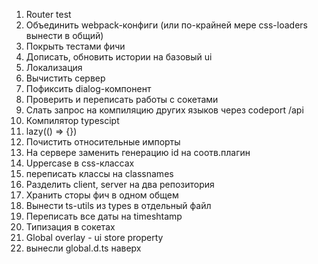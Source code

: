 1. Router test
2. Объединить webpack-конфиги (или по-крайней мере css-loaders вынести в общий)
3. Покрыть тестами фичи
4. Дописать, обновить истории на базовый ui
5. Локализация
6. Вычистить сервер
7. Пофиксить dialog-компонент
8. Проверить и переписать работы с сокетами
9. Слать запрос на компиляцию других языков через codeport /api
10. Компилятор typescipt
11. lazy(() => {})
12. Почистить относительные импорты
13. На сервере заменить генерацию id на соотв.плагин
14. Uppercase в css-классах
15. переписать классы на classnames
16. Разделить client, server на два репозитория
17. Хранить сторы фич в одном общем
18. Вынести ts-utils из types в отдельный файл
19. Переписать все даты на timeshtamp
20. Типизация в сокетах
21. Global overlay - ui store property
22. вынесли global.d.ts наверх
